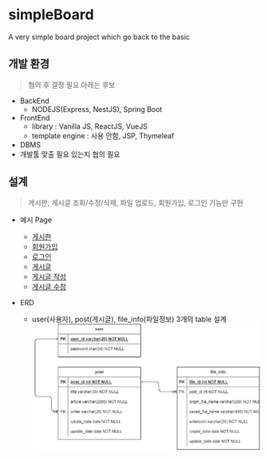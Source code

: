 # simpleBoard
A very simple board project which go back to the basic

## 개발 환경
> 협의 후 결정 필요
> 아래는 후보
- BackEnd
    - NODEJS(Express, NestJS), Spring Boot
- FrontEnd
    - library : Vanilla JS, ReactJS, VueJS
    - template engine : 사용 안함, JSP, Thymeleaf
- DBMS
- 개발툴 맞출 필요 있는지 협의 필요

## 설계
> 게시판, 게시글 조회/수정/삭제, 파일 업로드, 회원가입, 로그인 기능만 구현
- 예시 Page
  - [게시판](./docs/blueprint/board.html)
  - [회원가입](./docs/blueprint/join.html)
  - [로그인](./docs/blueprint/sign_in.html)
  - [게시글](./docs/blueprint/read_post.html)
  - [게시글 작성](./docs/blueprint/write_post.html)
  - [게시글 수정](./docs/blueprint/update_post.html)

- ERD
    - user(사용자), post(게시글), file_info(파일정보) 3개의 table 설계
  ![ERD 이미지](./docs/imgs/ERD.drawio.png)